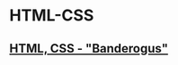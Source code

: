 # HTML-CSS

## [HTML, CSS - "Banderogus"](https://github.com/DariaStavytska/HTML-CSS/blob/main/mygus.html)
